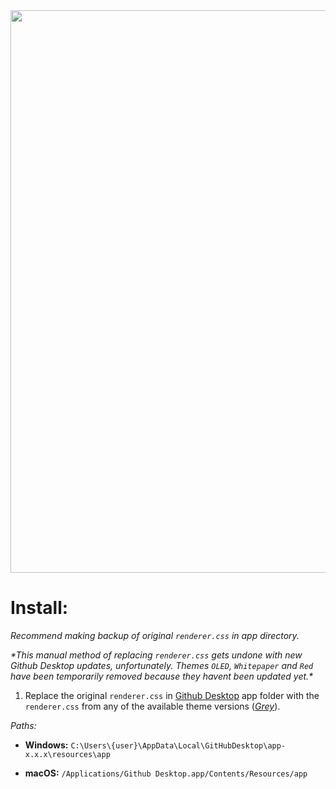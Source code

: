 <img src="https://raw.githubusercontent.com/Bloumbs/GithubDesktopCSS/master/screenshots/GithubDesktopCSS.gif" width="900">

# Install: 

*Recommend making backup of original `renderer.css` in app directory.*

*\*This manual method of replacing `renderer.css` gets undone with new Github Desktop updates, unfortunately. Themes `OLED`, `Whitepaper` and `Red` have been temporarily removed because they havent been updated yet.\**

1. Replace the original `renderer.css` in [Github Desktop](https://desktop.github.com/) app folder with the `renderer.css` from any of the available theme versions (*[Grey](https://github.com/Bloumbs/GithubDesktopCSS/blob/master/Grey/renderer.css)*).

*Paths:*

- **Windows:**  `C:\Users\{user}\AppData\Local\GitHubDesktop\app-x.x.x\resources\app`

- **macOS:**  `/Applications/Github Desktop.app/Contents/Resources/app`